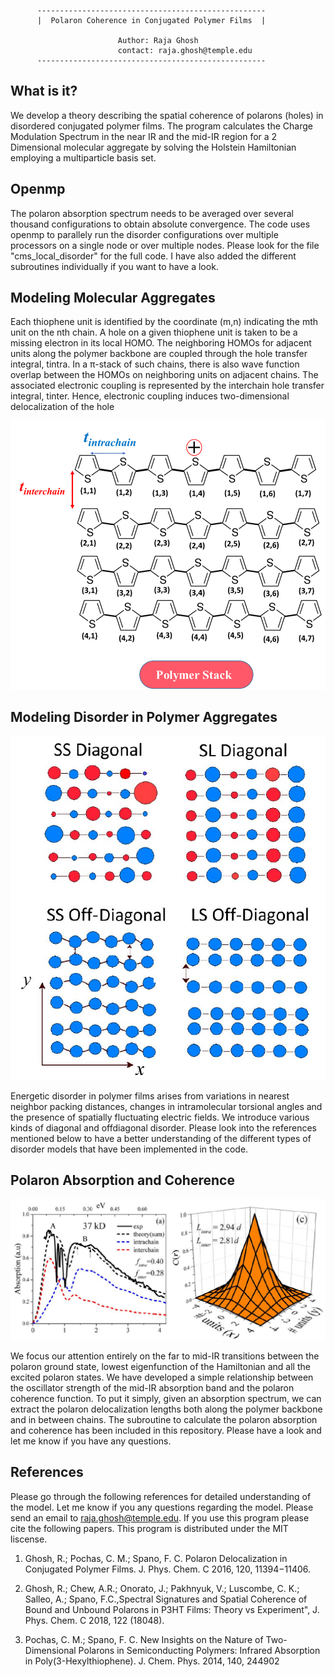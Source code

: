     
          ---------------------------------------------------
          |  Polaron Coherence in Conjugated Polymer Films  |
          
                            Author: Raja Ghosh
                            contact: raja.ghosh@temple.edu
          ---------------------------------------------------

What is it?
-----------

We develop a theory describing the spatial coherence of polarons (holes) in disordered conjugated polymer films. The program calculates the Charge Modulation Spectrum in the near IR and the mid-IR region for a 2 Dimensional molecular aggregate by solving the Holstein Hamiltonian employing a multiparticle basis set. 

Openmp 
------

The polaron absorption spectrum needs to be averaged over several thousand configurations to obtain absolute convergence. The code uses openmp to parallely run the disorder configurations over multiple processors on a single node or over multiple nodes. Please look for the file "cms_local_disorder" for the full code. I have also added the different subroutines individually if you want to have a look.

Modeling Molecular Aggregates
----------------------------------------

Each thiophene unit is identified by the coordinate (m,n) indicating the mth unit on the nth chain. A hole on a given thiophene unit is
taken to be a missing electron in its local HOMO. The neighboring HOMOs for adjacent units along the polymer backbone are coupled through the hole transfer integral, tintra. In a π-stack of such chains, there is also wave function overlap between the HOMOs on neighboring units on adjacent chains. The associated electronic coupling is represented by the interchain hole transfer integral, tinter. Hence, electronic coupling induces two-dimensional delocalization of the hole

![](stack.png)


Modeling Disorder in Polymer Aggregates
----------------------------------------

![](disorder.JPG)

Energetic disorder in polymer films arises from variations in nearest neighbor packing distances, changes in intramolecular torsional angles and the presence of spatially fluctuating electric fields. We introduce various kinds of diagonal and offdiagonal disorder. Please look into the references mentioned below to have a better understanding of the different types of disorder models that have been implemented in the code. 


Polaron Absorption and Coherence 
----------------------------------------

![](cms.JPG)

We focus our attention entirely on the far to mid-IR transitions between the polaron ground state, lowest eigenfunction of the Hamiltonian and all the excited polaron states. We have developed a simple relationship between the oscillator strength of the mid-IR absorption band and the polaron coherence function. To put it simply, given an absorption spectrum, we can extract the polaron delocalization lengths both along the polymer backbone and in between chains. The subroutine to calculate the polaron absorption and coherence has been included in this repository. Please have a look and let me know if you have any questions.





    
References
----------

Please go through the following references for detailed understanding of the model. Let me know if you any questions regarding the model. Please send an email to raja.ghosh@temple.edu. If you use this program please cite the following papers. This program is distributed under the MIT liscense.

1. Ghosh, R.; Pochas, C. M.; Spano, F. C. Polaron Delocalization in Conjugated Polymer Films. J. Phys. Chem. C 2016, 120, 11394−11406.

2. Ghosh, R.; Chew, A.R.; Onorato, J.; Pakhnyuk, V.; Luscombe, C. K.; Salleo, A.; Spano, F.C.,Spectral Signatures and Spatial Coherence of Bound and Unbound Polarons in P3HT Films: Theory vs Experiment", J. Phys. Chem. C 2018, 122 (18048).

3. Pochas, C. M.; Spano, F. C. New Insights on the Nature of Two-Dimensional Polarons in Semiconducting Polymers: Infrared
Absorption in Poly(3-Hexylthiophene). J. Chem. Phys. 2014, 140, 244902
